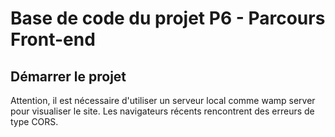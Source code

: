 # Base de code du projet P6 - Parcours Front-end

## Démarrer le projet

Attention, il est nécessaire d'utiliser un serveur local comme wamp server pour visualiser le site. Les navigateurs récents rencontrent des erreurs de type CORS.

